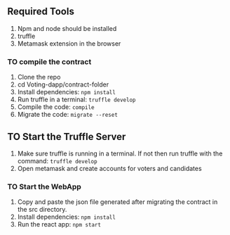 
## Required Tools
1. Npm and node should be installed
2. truffle 
3. Metamask extension in the browser


### TO compile the contract
1. Clone the repo
2. cd Voting-dapp/contract-folder
3. Install dependencies: `npm install`
4. Run truffle in a terminal: `truffle develop`
5. Compile the code: `compile`
6. Migrate the code: `migrate --reset`

## TO Start the Truffle Server 
1. Make sure truffle is running in a terminal. If not then run truffle with the command: `truffle develop`
2. Open metamask and create accounts for voters and candidates

### TO Start the WebApp
1. Copy and paste the json file generated after migrating the contract in the src directory.
2. Install dependencies: `npm install`
3. Run the react app: `npm start`

